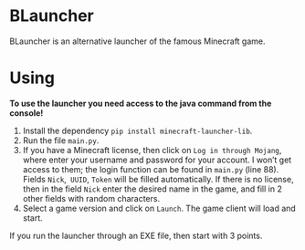 # BLauncher
BLauncher is an alternative launcher of the famous Minecraft game.

# Using
**To use the launcher you need access to the java command from the console!**
1. Install the dependency `pip install minecraft-launcher-lib`.
2. Run the file `main.py`.
3. If you have a Minecraft license, then click on `Log in through Mojang`, where enter your username and password for your account. I won’t get access to them; the login function can be found in `main.py` (line 88).
Fields `Nick`,` UUID`, `Token` will be filled automatically. If there is no license, then in the field `Nick` enter the desired name in the game, and fill in 2 other fields with random characters.
4. Select a game version and click on `Launch`. The game client will load and start.

If you run the launcher through an EXE file, then start with 3 points.
